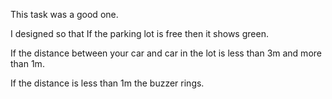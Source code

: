 This task was a good one.

I designed so that 
If the parking lot is free then it shows green.

If the distance between your car and car in the lot is less than 3m and more than 1m.

If the distance is less than 1m the buzzer rings. 
